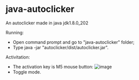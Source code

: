 # java-autoclicker
An autoclicker made in java jdk1.8.0_202

Running:
  - Open command prompt and go to "java-autoclicker" folder;
  - Type java -jar "autoclicker/dist/autoclicker.jar".
  
Activitation:
  - The activation key is M5 mouse button: ![image](https://user-images.githubusercontent.com/49100684/196231431-13db66db-fc1d-4bbc-8026-024e0c2b8db8.png)
  - Toggle mode.
